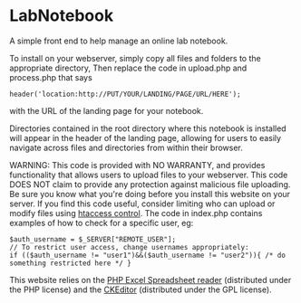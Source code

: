 # LabNotebook
A simple front end to help manage an online lab notebook.

To install on your webserver, simply copy all files and folders to the appropriate directory, 
Then replace the code in upload.php and process.php that says
```
header('location:http://PUT/YOUR/LANDING/PAGE/URL/HERE');
```
with the URL of the landing page for your notebook.

Directories contained in the root directory where this notebook is installed will appear in the header of the landing page, allowing for users to easily navigate across files and directories from within their browser.

WARNING: This code is provided with NO WARRANTY, and provides functionality that allows users to upload files to your webserver. This code DOES NOT claim to provide any protection against malicious file uploading. Be sure you know what you're doing before you install this website on your server. If you find this code useful, consider limiting who can upload or modify files using [htaccess control](http://www.htaccess-guide.com/). The code in index.php contains examples of how to check for a specific user, eg:
```
$auth_username = $_SERVER["REMOTE_USER"];
// To restrict user access, change usernames appropriately:
if (($auth_username != "user1")&&($auth_username != "user2")){ /* do something restricted here */ }
```

This website relies on the [PHP Excel Spreadsheet reader](http://pear.php.net/package/Spreadsheet_Excel_Reader) (distributed under the PHP license) and the [CKEditor](http://ckeditor.com/) (distributed under the GPL license).
